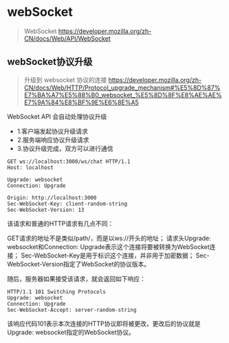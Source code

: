 # webSocket
>
> WebSocket
> <https://developer.mozilla.org/zh-CN/docs/Web/API/WebSocket>
>
## webSocket协议升级
>
> 升级到 websocket 协议的连接
> <https://developer.mozilla.org/zh-CN/docs/Web/HTTP/Protocol_upgrade_mechanism#%E5%8D%87%E7%BA%A7%E5%88%B0_websocket_%E5%8D%8F%E8%AE%AE%E7%9A%84%E8%BF%9E%E6%8E%A5>

WebSocket API 会自动处理协议升级

- 1.客户端发起协议升级请求
- 2.服务端响应协议升级请求
- 3.协议升级完成，双方可以进行通信

```text
GET ws://localhost:3000/ws/chat HTTP/1.1
Host: localhost

Upgrade: websocket
Connection: Upgrade

Origin: http://localhost:3000
Sec-WebSocket-Key: client-random-string
Sec-WebSocket-Version: 13
```

该请求和普通的HTTP请求有几点不同：

GET请求的地址不是类似/path/，而是以ws://开头的地址；
请求头Upgrade: websocket和Connection: Upgrade表示这个连接将要被转换为WebSocket连接；
Sec-WebSocket-Key是用于标识这个连接，并非用于加密数据；
Sec-WebSocket-Version指定了WebSocket的协议版本。

随后，服务器如果接受该请求，就会返回如下响应：

```text
HTTP/1.1 101 Switching Protocols
Upgrade: websocket
Connection: Upgrade
Sec-WebSocket-Accept: server-random-string
```

该响应代码101表示本次连接的HTTP协议即将被更改，更改后的协议就是Upgrade: websocket指定的WebSocket协议。
